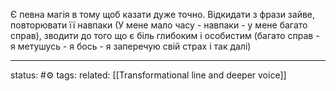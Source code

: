 Є певна магія в тому щоб казати дуже точно.
Відкидати з фрази зайве, повторювати її навпаки (У мене мало часу - навпаки - у мене багато справ), зводити до того що є біль глибоким і особистим (багато справ - я метушусь - я бось - я заперечую свій страх і так далі)

---
status: #⚙️ 
tags: 
related: [[Transformational line and deeper voice]]